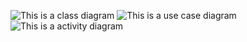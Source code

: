 ![This is a class diagram](https://www.planttext.com/api/plantuml/png/L8z12W8n34NtEKN1pSoY5n0N0meo6n4yGPm9jT16Q5CtwibSU2Ilu7HQnCag_oNX_tnUxouA1adUWLXnfBOEOwIeTEdKpg89w66OrP52lF8TLAwJ1Cj6CNgQWROi2aqHgomu-JE5MIzE3CbXkchQ1OsLtj0bQk49nKrj7bfFEsaabdNF5mfMa0S2A17hgARAlfNquvzrvdkItwZ93XtnEFt-1G00__y30000)
![This is a use case diagram](https://www.planttext.com/api/plantuml/png/P97FJiCm3CRlVWghznxeDeveK2J4OG8nbRlLkYLI_g341VNPEF18l09jIDTkN29__ZcEF-VdwtiVXBpqHeCeqOmbjOm7ijInOIju78AmmHohCC7nk5VKUJAWkHKKXrvrRuADyboBSXQe5kSnA_iWph3Fa0BMISpmADIsaOGfcjEtZL4sfccA0Fh0zVHczgofPdpoJMfObLShI0FUAQqJAHRoglWJ3spxX3OB-lE8Z_PZjEdya2gsIyK3M_OaZ2_yxho4LB7xrsDnKvNN0BDPpFEREEX5ehXCR03Y6auNrgeuKrk0k9gJNAlTcHedsRDjng_z1G00__y30000)
![This is a activity diagram](https://www.planttext.com/api/plantuml/png/R95DJWCn38NtEOMNqmKNe0kAoXQ1u0HfnYcMyZEoFLFbR2mu4bSW6PNfj6fMSLwU_Rtaz_jd9sfPnnYCaWQ4lVK8hpRP8qPC2fz552CymBDJcaWBl90ziet6p4xpk1z5SqI60-UJe43rZTlLkM10fm9K6ybQO9m8JmAPU-IjCUIXUsjx806NcQljQGFwXGcwWh8nKDV5xtBon75fCAjdu86pGsauLw9Qxwk6W-KRQHaio1FsMuD14BgKRwV6t9EdYnjJhSqgrc2Bm852E4TwjsL-IXbTG_9Zk1Fg_zASV8xL6Ax9N8v3GBq3zu7AfGrkFHQaoZEONItQz_u1003__mC0)
